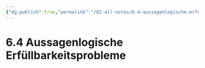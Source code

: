 ```yaml
---
{"dg-publish":true,"permalink":"/02-all-notes/6-4-aussagenlogische-erfuellbarkeitsprobleme/","dgHomeLink":true,"dgPassFrontmatter":false}
---
```


# 6.4 Aussagenlogische Erfüllbarkeitsprobleme